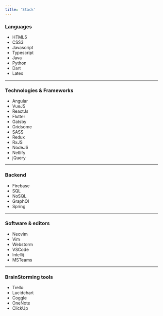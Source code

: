 ```yaml
---
title: 'Stack'
---
```


<!-- This is the list of **stack** and **technologies** that I've been exploring and working lately and that I feel more comfortable with: -->

<!-- **Languages and frameworks** -->

### Languages

- HTML5
- CSS3
- Javascript
- Typescript
- Java
- Python
- Dart
- Latex

---

<!-- **Technologies** -->

### Technologies & Frameworks

- Angular
- VueJS
- ReactJs
- Flutter
- Gatsby
- Gridsome
- SASS
- Redux
- RxJS
- NodeJS
- Netlify
- jQuery

---

<!-- **Backend** -->

### Backend

- Firebase
- SQL
- NoSQL
- GraphQl
- Spring

---

<!-- **Software & editors** -->

### Software & editors

- Neovim
- Vim
- Webstorm
- VSCode
- Intellij
- MSTeams

---

<!-- **BrainStorming tools:** -->

### BrainStorming tools

- Trello
- Lucidchart
- Coggle
- OneNote
- ClickUp

<!-- To check ll of my work and projects you can visit both of my github accounts. I made 2 accounts just to divide what is school projects and what is self-taught projects. -->
<!-- [WebDev account](https://github.com/BitInByte), -->
<!-- [Old account with some school and unfinished projects](https://github.com/JayFoxFoxy) -->
<!-- a -->
